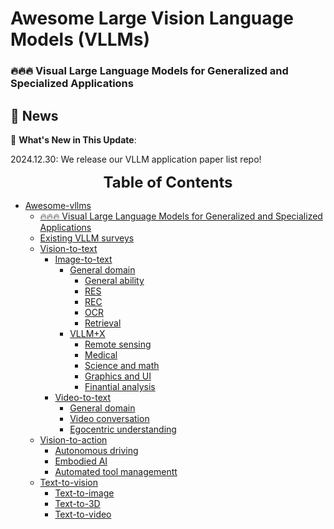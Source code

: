 # Awesome Large Vision Language Models (VLLMs)


### 🔥🔥🔥 Visual Large Language Models for Generalized and Specialized Applications

## 📢 News

🚀 **What's New in This Update**:

2024.12.30: We release our VLLM application paper list repo!

<font size=5><center><b> Table of Contents </b> </center></font>
- [Awesome-vllms ](#awesome-vllms)
    - [🔥🔥🔥 Visual Large Language Models for Generalized and Specialized Applications](#-vllms-app)
  - [Existing VLLM surveys](#vllm-surveys)
  - [Vision-to-text](#vision-to-text)
    - [Image-to-text](#img-to-text)
        - [General domain](#general-domain)
            - [General ability](#general-ability)
            - [RES](#res)
            - [REC](#rec)
            - [OCR](#ocr)
            - [Retrieval](#retrieval)
        - [VLLM+X](#VLLM+X)
            - [Remote sensing](#remote-sensing)
            - [Medical](#medical)
            - [Science and math](#science-and-math)
            - [Graphics and UI](#graphics-and-ui)
            - [Finantial analysis](#finantial-analysis)
    - [Video-to-text](#vid-to-text)
        - [General domain](#vid-general)
        - [Video conversation](#vid-conv)
        - [Egocentric understanding](#ego-under)
  - [Vision-to-action](#vision-to-action)
      - [Autonomous driving](#auto-drive)
      - [Embodied AI](#embodied-ai)
      - [Automated tool managementt](#auto-tool-manage)
  - [Text-to-vision](#text-to-vision)
      - [Text-to-image](#text-to-img)
      - [Text-to-3D](#text-to-3D)
      - [Text-to-video](#text-to-vid)



